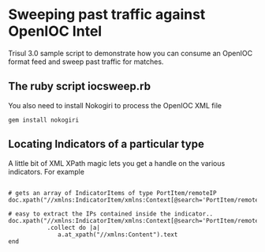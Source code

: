 Sweeping past traffic against OpenIOC Intel 
================================================

Trisul 3.0 sample script to demonstrate how you 
can consume an OpenIOC format feed and sweep past
traffic for matches.



The ruby script iocsweep.rb
------------------------------------

You also need to install Nokogiri to process the OpenIOC XML file 

````
gem install nokogiri
````


Locating Indicators of a particular type
----------------------------------------

A little bit of XML XPath magic lets you get a handle on the various
indicators. For example

````

# gets an array of IndicatorItems of type PortItem/remoteIP 
doc.xpath("//xmlns:IndicatorItem/xmlns:Context[@search='PortItem/remoteIP']")

# easy to extract the IPs contained inside the indicator..
doc.xpath("//xmlns:IndicatorItem/xmlns:Context[@search='PortItem/remoteIP']")
           .collect do |a|
		      a.at_xpath("//xmlns:Content").text
end

````

